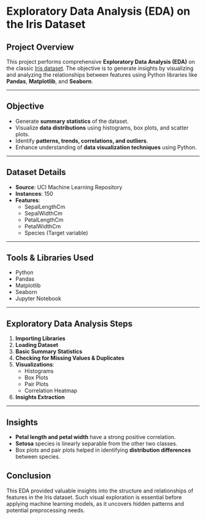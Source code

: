 #  Exploratory Data Analysis (EDA) on the Iris Dataset

##  Project Overview

This project performs comprehensive **Exploratory Data Analysis (EDA)** on the classic [Iris dataset](https://archive.ics.uci.edu/ml/datasets/iris). The objective is to generate insights by visualizing and analyzing the relationships between features using Python libraries like **Pandas**, **Matplotlib**, and **Seaborn**.

---

##  Objective

- Generate **summary statistics** of the dataset.
- Visualize **data distributions** using histograms, box plots, and scatter plots.
- Identify **patterns, trends, correlations, and outliers**.
- Enhance understanding of **data visualization techniques** using Python.

---

##  Dataset Details

- **Source**: UCI Machine Learning Repository  
- **Instances**: 150  
- **Features**:
  - SepalLengthCm
  - SepalWidthCm
  - PetalLengthCm
  - PetalWidthCm
  - Species (Target variable)

---

##  Tools & Libraries Used

- Python
- Pandas
- Matplotlib
- Seaborn
- Jupyter Notebook

---

##  Exploratory Data Analysis Steps

1. **Importing Libraries**
2. **Loading Dataset**
3. **Basic Summary Statistics**
4. **Checking for Missing Values & Duplicates**
5. **Visualizations**:
   - Histograms
   - Box Plots
   - Pair Plots
   - Correlation Heatmap
6. **Insights Extraction**

---

##   Insights

- **Petal length and petal width** have a strong positive correlation.
- **Setosa** species is linearly separable from the other two classes.
- Box plots and pair plots helped in identifying **distribution differences** between species.


##  Conclusion

This EDA provided valuable insights into the structure and relationships of features in the Iris dataset. Such visual exploration is essential before applying machine learning models, as it uncovers hidden patterns and potential preprocessing needs.


